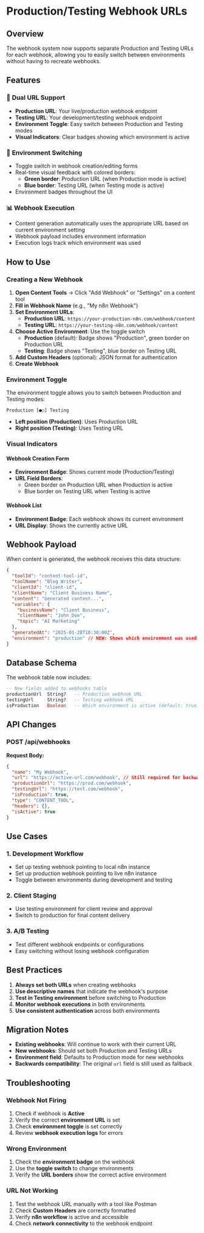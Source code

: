 # Production/Testing Webhook URLs

## Overview

The webhook system now supports separate Production and Testing URLs for each webhook, allowing you to easily switch between environments without having to recreate webhooks.

## Features

### 🎯 **Dual URL Support**

- **Production URL**: Your live/production webhook endpoint
- **Testing URL**: Your development/testing webhook endpoint
- **Environment Toggle**: Easy switch between Production and Testing modes
- **Visual Indicators**: Clear badges showing which environment is active

### 🔄 **Environment Switching**

- Toggle switch in webhook creation/editing forms
- Real-time visual feedback with colored borders:
  - **Green border**: Production URL (when Production mode is active)
  - **Blue border**: Testing URL (when Testing mode is active)
- Environment badges throughout the UI

### 📊 **Webhook Execution**

- Content generation automatically uses the appropriate URL based on current environment setting
- Webhook payload includes environment information
- Execution logs track which environment was used

## How to Use

### Creating a New Webhook

1. **Open Content Tools** → Click "Add Webhook" or "Settings" on a content tool
2. **Fill in Webhook Name** (e.g., "My n8n Webhook")
3. **Set Environment URLs**:
   - **Production URL**: `https://your-production-n8n.com/webhook/content`
   - **Testing URL**: `https://your-testing-n8n.com/webhook/content`
4. **Choose Active Environment**: Use the toggle switch
   - **Production** (default): Badge shows "Production", green border on Production URL
   - **Testing**: Badge shows "Testing", blue border on Testing URL
5. **Add Custom Headers** (optional): JSON format for authentication
6. **Create Webhook**

### Environment Toggle

The environment toggle allows you to switch between Production and Testing modes:

```
Production [●○] Testing
```

- **Left position (Production)**: Uses Production URL
- **Right position (Testing)**: Uses Testing URL

### Visual Indicators

#### Webhook Creation Form

- **Environment Badge**: Shows current mode (Production/Testing)
- **URL Field Borders**:
  - Green border on Production URL when Production is active
  - Blue border on Testing URL when Testing is active

#### Webhook List

- **Environment Badge**: Each webhook shows its current environment
- **URL Display**: Shows the currently active URL

## Webhook Payload

When content is generated, the webhook receives this data structure:

```json
{
  "toolId": "content-tool-id",
  "toolName": "Blog Writer",
  "clientId": "client-id",
  "clientName": "Client Business Name",
  "content": "Generated content...",
  "variables": {
    "businessName": "Client Business",
    "clientName": "John Doe",
    "topic": "AI Marketing"
  },
  "generatedAt": "2025-01-28T10:30:00Z",
  "environment": "production" // NEW: Shows which environment was used
}
```

## Database Schema

The webhook table now includes:

```sql
-- New fields added to webhooks table
productionUrl  String?   -- Production webhook URL
testingUrl     String?   -- Testing webhook URL
isProduction   Boolean   -- Which environment is active (default: true)
```

## API Changes

### POST /api/webhooks

**Request Body:**

```json
{
  "name": "My Webhook",
  "url": "https://active-url.com/webhook", // Still required for backwards compatibility
  "productionUrl": "https://prod.com/webhook",
  "testingUrl": "https://test.com/webhook",
  "isProduction": true,
  "type": "CONTENT_TOOL",
  "headers": {},
  "isActive": true
}
```

## Use Cases

### 1. **Development Workflow**

- Set up testing webhook pointing to local n8n instance
- Set up production webhook pointing to live n8n instance
- Toggle between environments during development and testing

### 2. **Client Staging**

- Use testing environment for client review and approval
- Switch to production for final content delivery

### 3. **A/B Testing**

- Test different webhook endpoints or configurations
- Easy switching without losing webhook configuration

## Best Practices

1. **Always set both URLs** when creating webhooks
2. **Use descriptive names** that indicate the webhook's purpose
3. **Test in Testing environment** before switching to Production
4. **Monitor webhook executions** in both environments
5. **Use consistent authentication** across both environments

## Migration Notes

- **Existing webhooks**: Will continue to work with their current URL
- **New webhooks**: Should set both Production and Testing URLs
- **Environment field**: Defaults to Production mode for new webhooks
- **Backwards compatibility**: The original `url` field is still used as fallback

## Troubleshooting

### Webhook Not Firing

1. Check if webhook is **Active**
2. Verify the correct **environment URL** is set
3. Check **environment toggle** is set correctly
4. Review **webhook execution logs** for errors

### Wrong Environment

1. Check the **environment badge** on the webhook
2. Use the **toggle switch** to change environments
3. Verify the **URL borders** show the correct active environment

### URL Not Working

1. Test the webhook URL manually with a tool like Postman
2. Check **Custom Headers** are correctly formatted
3. Verify **n8n workflow** is active and accessible
4. Check **network connectivity** to the webhook endpoint
